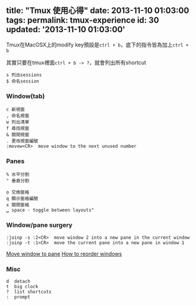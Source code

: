 title: "Tmux 使用心得"
date: 2013-11-10 01:03:00
tags:
permalink: tmux-experience
id: 30
updated: '2013-11-10 01:03:00'
---



Tmux在MacOSX上的modify key預設是`ctrl + b`，底下的指令皆為加上`ctrl + b`

其實只要在tmux裡面`ctrl + b -> ?`，就會列出所有shortcut

    s 列出sessions
    $ 命名session

### Window(tab)

    c 新視窗
    , 命名視窗
    w 列出清單
    f 尋找視窗
    & 關閉視窗
    . 更改視窗編號
    :movew<CR>  move window to the next unused number

### Panes

    % 水平分割
    " 垂直分割

    o 交換窗格
    q 顯示窗格編號
    x 關閉窗格
    ⍽ space - toggle between layouts"

### Window/pane surgery

    :joinp -s :2<CR>  move window 2 into a new pane in the current window
    :joinp -t :1<CR>  move the current pane into a new pane in window 1
[Move window to pane](http://unix.stackexchange.com/questions/14300/tmux-move-window-to-pane)
[How to reorder windows](http://superuser.com/questions/343572/tmux-how-do-i-reorder-my-windows)

### Misc

    d  detach
    t  big clock
    ?  list shortcuts
    :  prompt
